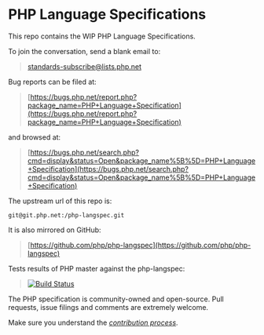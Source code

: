 # PHP Language Specifications

This repo contains the WIP PHP Language Specifications.

To join the conversation, send a blank email to:

> [standards-subscribe@lists.php.net](mailto:standards-subscribe@lists.php.net)

Bug reports can be filed at:

> [https://bugs.php.net/report.php?package_name=PHP+Language+Specification](https://bugs.php.net/report.php?package_name=PHP+Language+Specification)

and browsed at:

> [https://bugs.php.net/search.php?cmd=display&status=Open&package_name%5B%5D=PHP+Language+Specification](https://bugs.php.net/search.php?cmd=display&status=Open&package_name%5B%5D=PHP+Language+Specification)


The upstream url of this repo is:

    git@git.php.net:/php-langspec.git

It is also mirrored on GitHub:

> [https://github.com/php/php-langspec](https://github.com/php/php-langspec)

Tests results of PHP master against the php-langspec: 

> [![Build Status](https://travis-ci.org/php/php-langspec.svg?branch=master)](https://travis-ci.org/php/php-langspec)

The PHP specification is community-owned and open-source. Pull requests, 
issue filings and comments are extremely welcome.

Make sure you understand the [*contribution process*](CONTRIBUTING.md).
